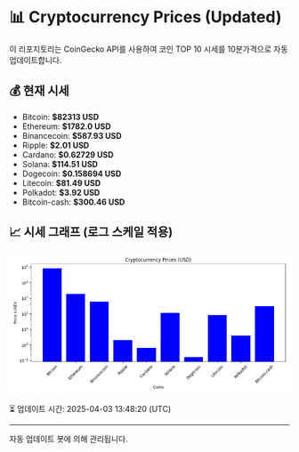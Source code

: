 
# 📊 Cryptocurrency Prices (Updated)

이 리포지토리는 CoinGecko API를 사용하여 코인 TOP 10 시세를 10분가격으로 자동 업데이트합니다.

## 💰 현재 시세
- Bitcoin: **$82313 USD**
- Ethereum: **$1782.0 USD**
- Binancecoin: **$587.93 USD**
- Ripple: **$2.01 USD**
- Cardano: **$0.62729 USD**
- Solana: **$114.51 USD**
- Dogecoin: **$0.158694 USD**
- Litecoin: **$81.49 USD**
- Polkadot: **$3.92 USD**
- Bitcoin-cash: **$300.46 USD**

## 📈 시세 그래프 (로그 스케일 적용)
![Crypto Prices](crypto_prices.png)

⏳ 업데이트 시간: 2025-04-03 13:48:20 (UTC)

---
자동 업데이트 봇에 의해 관리됩니다.
